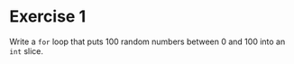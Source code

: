 # Exercise 1

Write a `for` loop that puts 100 random numbers between 0 and 100 into an `int`
slice.
